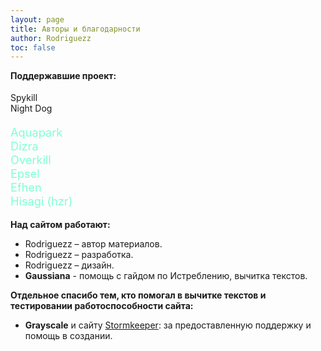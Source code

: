 ```yaml
---
layout: page
title: Авторы и благодарности
author: Rodriguezz
toc: false
---
```



**Поддержавшие проект:**

<p style="color:#ffd700;font-size:1.3em;">

Spykill<br>
Night Dog

</p>

<p style="color:#ff1493;font-size:1.3em;">
</p>

<p style="color:#7fffd4;font-size:1.3em;">
Aquapark<br>
Dizra<br>
Overkill<br>
Epsel<br>
Efhen<br>
Hisagi (hzr)<br>

</p>

**Над сайтом работают:**

* Rodriguezz – автор материалов.
* Rodriguezz – разработка.
* Rodriguezz – дизайн.
* **Gaussiana** - помощь с гайдом по Истреблению, вычитка текстов.


**Отдельное спасибо тем, кто помогал в вычитке текстов и тестировании работоспособности сайта:**
* **Grayscale** и сайту <a href="https://stormkeeper.ru/">Stormkeeper</a>: за предоставленную поддержку и помощь в создании.

